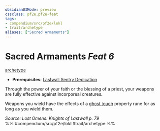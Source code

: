 ```yaml
---
obsidianUIMode: preview
cssclass: pf2e,pf2e-feat
tags:
- compendium/src/pf2e/lokl
- trait/archetype
aliases: ["Sacred Armaments"]
---
```

# Sacred Armaments  *Feat 6*  
[archetype](/rules/traits/archetype.md)  

- **Prerequisites**: [Lastwall Sentry Dedication](/compendium/feats/lastwall-sentry-dedication-lowg.md)

Through the power of your faith or the blessing of a priest, your weapons are fully effective against incorporeal creatures.

Weapons you wield have the effects of a [ghost touch](/compendium/equipment/items/ghost-touch.md) property rune for as long as you wield them.

*Source: Lost Omens: Knights of Lastwall p. 79*  
%% #compendium/src/pf2e/lokl #trait/archetype %%
